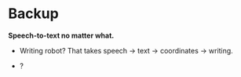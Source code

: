 # Backup

**Speech-to-text no matter what.**

- Writing robot? That takes speech -> text -> coordinates -> writing.

- ?
